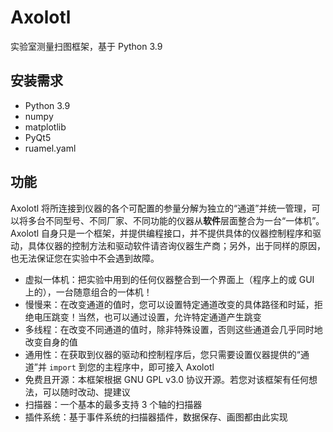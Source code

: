 # Axolotl

实验室测量扫图框架，基于 Python 3.9



## 安装需求
- Python 3.9
- numpy
- matplotlib
- PyQt5
- ruamel.yaml

## 功能

Axolotl 将所连接到仪器的各个可配置的参量分解为独立的“通道”并统一管理，可以将多台不同型号、不同厂家、不同功能的仪器从**软件**层面整合为一台“一体机”。
Axolotl 自身只是一个框架，并提供编程接口，并不提供具体的仪器控制程序和驱动，具体仪器的控制方法和驱动软件请咨询仪器生产商；另外，出于同样的原因，也无法保证您在实验中不会遇到故障。

- 虚拟一体机：把实验中用到的任何仪器整合到一个界面上（程序上的或 GUI 上的），一台随意组合的一体机！
- 慢慢来：在改变通道的值时，您可以设置特定通道改变的具体路径和时延，拒绝电压跳变！当然，也可以通过设置，允许特定通道产生跳变
- 多线程：在改变不同通道的值时，除非特殊设置，否则这些通道会几乎同时地改变自身的值
- 通用性：在获取到仪器的驱动和控制程序后，您只需要设置仪器提供的“通道”并 `import` 到您的主程序中，即可接入 Axolotl
- 免费且开源：本框架根据 GNU GPL v3.0 协议开源。若您对该框架有任何想法，可以随时改动、提建议
- 扫描器：一个基本的最多支持 3 个轴的扫描器
- 插件系统：基于事件系统的扫描器插件，数据保存、画图都由此实现

